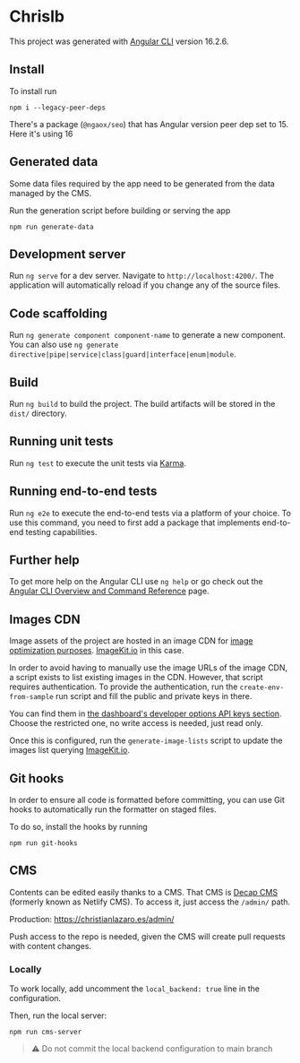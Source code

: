 # Chrislb

This project was generated with [Angular CLI](https://github.com/angular/angular-cli) version 16.2.6.

## Install

To install run

```shell
npm i --legacy-peer-deps
```

There's a package (`@ngaox/seo`) that has Angular version peer dep set to 15. Here it's using 16

## Generated data

Some data files required by the app need to be generated from the data managed by the CMS.

Run the generation script before building or serving the app

```shell
npm run generate-data
```

## Development server

Run `ng serve` for a dev server. Navigate to `http://localhost:4200/`. The application will automatically reload if you change any of the source files.

## Code scaffolding

Run `ng generate component component-name` to generate a new component. You can also use `ng generate directive|pipe|service|class|guard|interface|enum|module`.

## Build

Run `ng build` to build the project. The build artifacts will be stored in the `dist/` directory.

## Running unit tests

Run `ng test` to execute the unit tests via [Karma](https://karma-runner.github.io).

## Running end-to-end tests

Run `ng e2e` to execute the end-to-end tests via a platform of your choice. To use this command, you need to first add a package that implements end-to-end testing capabilities.

## Further help

To get more help on the Angular CLI use `ng help` or go check out the [Angular CLI Overview and Command Reference](https://angular.io/cli) page.

## Images CDN

Image assets of the project are hosted in an image CDN for [image optimization purposes](https://web.dev/image-cdns/#how-image-cdns-use-urls-to-indicate-optimization-options). [ImageKit.io] in this case.

In order to avoid having to manually use the image URLs of the image CDN, a script exists to list existing images in the CDN. However, that script requires authentication. To provide the authentication, run the `create-env-from-sample` run script and fill the public and private keys in there.

You can find them in [the dashboard's developer options API keys section](https://imagekit.io/dashboard/developer/api-keys). Choose the restricted one, no write access is needed, just read only.

Once this is configured, run the `generate-image-lists` script to update the images list querying [ImageKit.io].

[ImageKit.io]: https://imagekit.io

## Git hooks

In order to ensure all code is formatted before committing, you can use Git hooks to automatically run the formatter on staged files.

To do so, install the hooks by running

```shell
npm run git-hooks
```

## CMS

Contents can be edited easily thanks to a CMS. That CMS is [Decap CMS] (formerly known as Netlify CMS). To access it, just access the `/admin/` path.

Production: https://christianlazaro.es/admin/

Push access to the repo is needed, given the CMS will create pull requests with content changes.

### Locally

To work locally, add uncomment the `local_backend: true` line in the configuration.

Then, run the local server:

```
npm run cms-server
```

> ⚠️ Do not commit the local backend configuration to main branch

[Decap CMS]: https://decapcms.org
